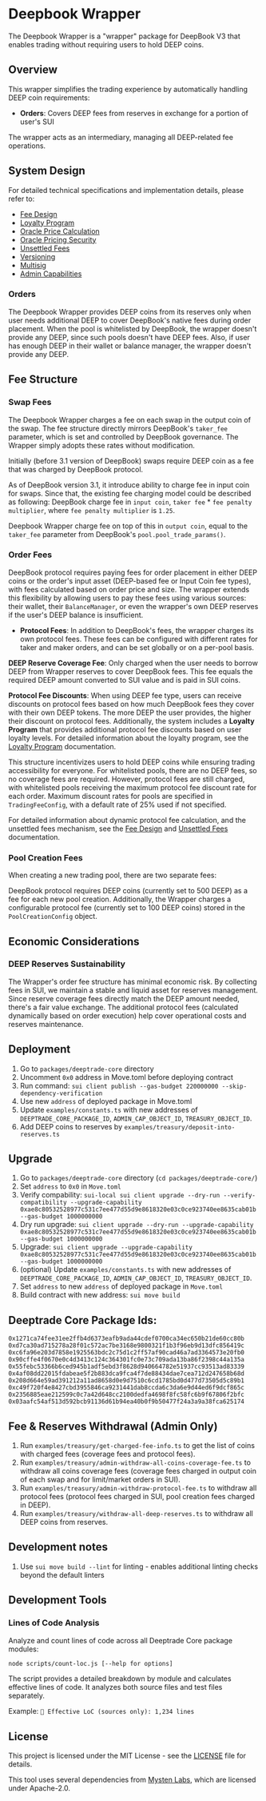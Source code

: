 # Deepbook Wrapper

The Deepbook Wrapper is a "wrapper" package for DeepBook V3 that enables trading without requiring users to hold DEEP coins.

## Overview

This wrapper simplifies the trading experience by automatically handling DEEP coin requirements:

- **Orders**: Covers DEEP fees from reserves in exchange for a portion of user's SUI

The wrapper acts as an intermediary, managing all DEEP-related fee operations.

## System Design

For detailed technical specifications and implementation details, please refer to:

- [Fee Design](docs/fee-design.md)
- [Loyalty Program](docs/loyalty.md)
- [Oracle Price Calculation](docs/oracle-price-calculation.md)
- [Oracle Pricing Security](docs/oracle-pricing-security.md)
- [Unsettled Fees](docs/unsettled-fees.md)
- [Versioning](docs/versioning.md)
- [Multisig](docs/multisig.md)
- [Admin Capabilities](docs/admin.md)

### Orders

The Deepbook Wrapper provides DEEP coins from its reserves only when user needs additional DEEP to cover DeepBook's native fees during order placement. When the pool is whitelisted by DeepBook, the wrapper doesn't provide any DEEP, since such pools doesn't have DEEP fees.
Also, if user has enough DEEP in their wallet or balance manager, the wrapper doesn't provide any DEEP.

## Fee Structure

### Swap Fees

The Deepbook Wrapper charges a fee on each swap in the output coin of the swap. The fee structure directly mirrors DeepBook's `taker_fee` parameter, which is set and controlled by DeepBook governance. The Wrapper simply adopts these rates without modification.

Initially (before 3.1 version of DeepBook) swaps require DEEP coin as a fee that was charged by DeepBook protocol.

As of DeepBook version 3.1, it introduce ability to charge fee in input coin for swaps.
Since that, the existing fee charging model could be described as following:
DeepBook charge fee in `input coin`, `taker fee` \* `fee penalty multiplier`, where `fee penalty multiplier` is `1.25`.

Deepbook Wrapper charge fee on top of this in `output coin`, equal to the `taker_fee` parameter from DeepBook's `pool.pool_trade_params()`.

### Order Fees

DeepBook protocol requires paying fees for order placement in either DEEP coins or the order's input asset (DEEP-based fee or Input Coin fee types), with fees calculated based on order price and size. The wrapper extends this flexibility by allowing users to pay these fees using various sources: their wallet, their `BalanceManager`, or even the wrapper's own DEEP reserves if the user's DEEP balance is insufficient.

- **Protocol Fees**: In addition to DeepBook's fees, the wrapper charges its own protocol fees. These fees can be configured with different rates for taker and maker orders, and can be set globally or on a per-pool basis.

**DEEP Reserve Coverage Fee**: Only charged when the user needs to borrow DEEP from Wrapper reserves to cover DeepBook fees. This fee equals the required DEEP amount converted to SUI value and is paid in SUI coins.

**Protocol Fee Discounts**: When using DEEP fee type, users can receive discounts on protocol fees based on how much DeepBook fees they cover with their own DEEP tokens. The more DEEP the user provides, the higher their discount on protocol fees. Additionally, the system includes a **Loyalty Program** that provides additional protocol fee discounts based on user loyalty levels. For detailed information about the loyalty program, see the [Loyalty Program](docs/loyalty.md) documentation.

This structure incentivizes users to hold DEEP coins while ensuring trading accessibility for everyone.
For whitelisted pools, there are no DEEP fees, so no coverage fees are required. However, protocol fees are still charged, with whitelisted pools receiving the maximum protocol fee discount rate for each order. Maximum discount rates for pools are specified in `TradingFeeConfig`, with a default rate of 25% used if not specified.

For detailed information about dynamic protocol fee calculation, and the unsettled fees mechanism, see the [Fee Design](docs/fee-design.md) and [Unsettled Fees](docs/unsettled-fees.md) documentation.

### Pool Creation Fees

When creating a new trading pool, there are two separate fees:

DeepBook protocol requires DEEP coins (currently set to 500 DEEP) as a fee for each new pool creation. Additionally, the Wrapper charges a configurable protocol fee (currently set to 100 DEEP coins) stored in the `PoolCreationConfig` object.

## Economic Considerations

### DEEP Reserves Sustainability

The Wrapper's order fee structure has minimal economic risk. By collecting fees in SUI, we maintain a stable and liquid asset for reserves management. Since reserve coverage fees directly match the DEEP amount needed, there's a fair value exchange. The additional protocol fees (calculated dynamically based on order execution) help cover operational costs and reserves maintenance.

## Deployment

1. Go to `packages/deeptrade-core` directory
2. Uncomment `0x0` address in Move.toml before deploying contract
3. Run command:
   `sui client publish --gas-budget 220000000 --skip-dependency-verification`
4. Use new `address` of deployed package in Move.toml
5. Update `examples/constants.ts` with new addresses of `DEEPTRADE_CORE_PACKAGE_ID`, `ADMIN_CAP_OBJECT_ID`, `TREASURY_OBJECT_ID`.
6. Add DEEP coins to reserves by `examples/treasury/deposit-into-reserves.ts`

## Upgrade

1. Go to `packages/deeptrade-core` directory (`cd packages/deeptrade-core/`)
2. Set `address` to `0x0` in `Move.toml`
3. Verify compability:
   `sui-local sui client upgrade --dry-run --verify-compatibility --upgrade-capability 0xae8c80532528977c531c7ee477d55d9e8618320e03c0ce923740ee8635cab01b --gas-budget 1000000000`
4. Dry run upgrade:
   `sui client upgrade --dry-run --upgrade-capability 0xae8c80532528977c531c7ee477d55d9e8618320e03c0ce923740ee8635cab01b --gas-budget 1000000000`
5. Upgrade:
   `sui client upgrade --upgrade-capability 0xae8c80532528977c531c7ee477d55d9e8618320e03c0ce923740ee8635cab01b --gas-budget 1000000000`
6. (optional) Update `examples/constants.ts` with new addresses of `DEEPTRADE_CORE_PACKAGE_ID`, `ADMIN_CAP_OBJECT_ID`, `TREASURY_OBJECT_ID`.
7. Set `address` to new `address` of deployed package in `Move.toml`
8. Build contract with new address: `sui move build`

## Deeptrade Core Package Ids:

```
0x1271ca74fee31ee2ffb4d6373eafb9ada44cdef0700ca34ec650b21de60cc80b
0xd7ca30ad715278a28f01c572ac7be3168e9800321f1b3f96eb9d13dfc856419c
0xc6fa96e203d7858e1925563bdc2c75d1c2ff57af90cad46a7ad3364573e20fb0
0x90cffe4f0670e0c4d3413c124c364301fc0e73c709ada13ba86f2398c44a135a
0x55febc53366b6ced945b1adf5ebd3f8628d940664782e51937cc93513ad83339
0x4af08dd22015fdabeae5f2b883dca9fca4f7de88434dae7cea712d247658b68d
0x208d664e59ad391212a11ad8658d0e9d7510c6cd1785bd0d477d73505d5c89b1
0xc49f720f4e8427cbd3955846ca9231441dab8ccda6c3da6e9d44ed6f9dcf865c
0x2356885eae212599c0c7a42d648cc2100dedfa4698f8fc58fc6b9f67806f2bfc
0x03aafc54af513d592bcb91136d61b94ea40b0f9b50477f24a3a9a38fca625174
```

## Fee & Reserves Withdrawal (Admin Only)

1. Run `examples/treasury/get-charged-fee-info.ts` to get the list of coins with charged fees (coverage fees and protocol fees).
2. Run `examples/treasury/admin-withdraw-all-coins-coverage-fee.ts` to withdraw all coins coverage fees (coverage fees charged in output coin of each swap and for limit/market orders in SUI).
3. Run `examples/treasury/admin-withdraw-protocol-fee.ts` to withdraw all protocol fees (protocol fees charged in SUI, pool creation fees charged in DEEP).
4. Run `examples/treasury/withdraw-all-deep-reserves.ts` to withdraw all DEEP coins from reserves.

## Development notes

1. Use `sui move build --lint` for linting - enables additional linting checks beyond the default linters

## Development Tools

### Lines of Code Analysis

Analyze and count lines of code across all Deeptrade Core package modules:

```bash
node scripts/count-loc.js [--help for options]
```

The script provides a detailed breakdown by module and calculates effective lines of code. It analyzes both source files and test files separately.

Example: `🎯 Effective LoC (sources only): 1,234 lines`

## License

This project is licensed under the MIT License - see the [LICENSE](LICENSE.md) file for details.

This tool uses several dependencies from [Mysten Labs](https://github.com/MystenLabs/sui), which are licensed under Apache-2.0.
